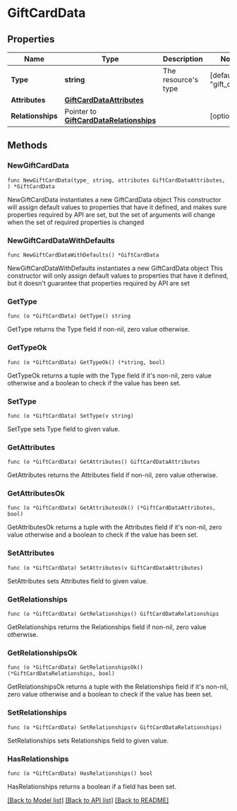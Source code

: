 # GiftCardData

## Properties

Name | Type | Description | Notes
------------ | ------------- | ------------- | -------------
**Type** | **string** | The resource&#39;s type | [default to "gift_cards"]
**Attributes** | [**GiftCardDataAttributes**](GiftCardDataAttributes.md) |  | 
**Relationships** | Pointer to [**GiftCardDataRelationships**](GiftCardDataRelationships.md) |  | [optional] 

## Methods

### NewGiftCardData

`func NewGiftCardData(type_ string, attributes GiftCardDataAttributes, ) *GiftCardData`

NewGiftCardData instantiates a new GiftCardData object
This constructor will assign default values to properties that have it defined,
and makes sure properties required by API are set, but the set of arguments
will change when the set of required properties is changed

### NewGiftCardDataWithDefaults

`func NewGiftCardDataWithDefaults() *GiftCardData`

NewGiftCardDataWithDefaults instantiates a new GiftCardData object
This constructor will only assign default values to properties that have it defined,
but it doesn't guarantee that properties required by API are set

### GetType

`func (o *GiftCardData) GetType() string`

GetType returns the Type field if non-nil, zero value otherwise.

### GetTypeOk

`func (o *GiftCardData) GetTypeOk() (*string, bool)`

GetTypeOk returns a tuple with the Type field if it's non-nil, zero value otherwise
and a boolean to check if the value has been set.

### SetType

`func (o *GiftCardData) SetType(v string)`

SetType sets Type field to given value.


### GetAttributes

`func (o *GiftCardData) GetAttributes() GiftCardDataAttributes`

GetAttributes returns the Attributes field if non-nil, zero value otherwise.

### GetAttributesOk

`func (o *GiftCardData) GetAttributesOk() (*GiftCardDataAttributes, bool)`

GetAttributesOk returns a tuple with the Attributes field if it's non-nil, zero value otherwise
and a boolean to check if the value has been set.

### SetAttributes

`func (o *GiftCardData) SetAttributes(v GiftCardDataAttributes)`

SetAttributes sets Attributes field to given value.


### GetRelationships

`func (o *GiftCardData) GetRelationships() GiftCardDataRelationships`

GetRelationships returns the Relationships field if non-nil, zero value otherwise.

### GetRelationshipsOk

`func (o *GiftCardData) GetRelationshipsOk() (*GiftCardDataRelationships, bool)`

GetRelationshipsOk returns a tuple with the Relationships field if it's non-nil, zero value otherwise
and a boolean to check if the value has been set.

### SetRelationships

`func (o *GiftCardData) SetRelationships(v GiftCardDataRelationships)`

SetRelationships sets Relationships field to given value.

### HasRelationships

`func (o *GiftCardData) HasRelationships() bool`

HasRelationships returns a boolean if a field has been set.


[[Back to Model list]](../README.md#documentation-for-models) [[Back to API list]](../README.md#documentation-for-api-endpoints) [[Back to README]](../README.md)


